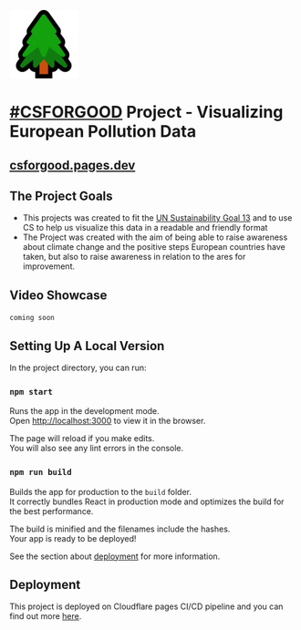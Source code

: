 ![Logo Image](https://github.com/71xn/csforgoodproject/raw/master/src/logo.png)

# [#CSFORGOOD](https://twitter.com/search?q=%23CSFORGOOD) Project - Visualizing European Pollution Data

## [csforgood.pages.dev](https://csforgood.pages.dev)
## The Project Goals
* This projects was created to fit the [UN Sustainability Goal 13](https://sdgs.un.org/goals/goal13) and to use CS to help us visualize this data in a readable and friendly format
* The Project was created with the aim of being able to raise awareness about climate change and the positive steps European countries have taken, but also to raise awareness in relation to the ares for improvement.

## Video Showcase 

`coming soon`

## Setting Up A Local Version

In the project directory, you can run:

### `npm start`

Runs the app in the development mode.\
Open [http://localhost:3000](http://localhost:3000) to view it in the browser.

The page will reload if you make edits.\
You will also see any lint errors in the console.

### `npm run build`

Builds the app for production to the `build` folder.\
It correctly bundles React in production mode and optimizes the build for the best performance.

The build is minified and the filenames include the hashes.\
Your app is ready to be deployed!

See the section about [deployment](https://facebook.github.io/create-react-app/docs/deployment) for more information.


## Deployment

This project is deployed on Cloudflare pages CI/CD pipeline and you can find out more [here](https://pages.cloudflare.com/). 